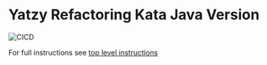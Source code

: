 Yatzy Refactoring Kata Java Version
===================================

![CICD](https://github.com/rdlopes/yatzy-refactoring-kata/actions/workflows/cicd.yaml/badge.svg)

For full instructions
see [top level instructions](https://github.com/emilybache/Yatzy-Refactoring-Kata/blob/main/README.md)
